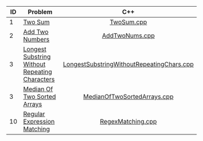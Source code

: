 | ID | Problem                                                                                                                         |                                            C++                                             |
|----|---------------------------------------------------------------------------------------------------------------------------------|:------------------------------------------------------------------------------------------:|
| 1  | [Two Sum](https://leetcode.com/problems/two-sum/)                                                                               |                                [TwoSum.cpp](cpp/TwoSum.cpp)                                |
| 2  | [Add Two Numbers](https://leetcode.com/problems/add-two-numbers/)                                                               |                            [AddTwoNums.cpp](cpp/AddTwoNums.cpp)                            |
| 3  | [Longest Substring Without Repeating Characters](https://leetcode.com/problems/longest-substring-without-repeating-characters/) | [LongestSubstringWithoutRepeatingChars.cpp](cpp/LongestSubstringWithoutRepeatingChars.cpp) |
| 3  | [Median Of Two Sorted Arrays](https://leetcode.com/problems/median-of-two-sorted-arrays/)                                       |               [MedianOfTwoSortedArrays.cpp](cpp/MedianOfTwoSortedArrays.cpp)               |
| 10 | [Regular Expression Matching](https://leetcode.com/problems/regular-expression-matching/)                                       |                         [RegexMatching.cpp](cpp/RegexMatching.cpp)                         |